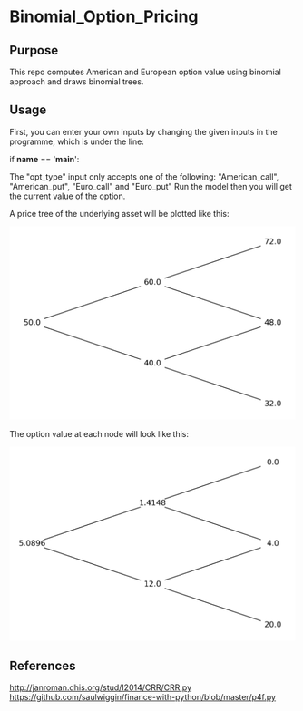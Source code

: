 # Binomial_Option_Pricing
## Purpose
This repo computes American and European option value using binomial approach and draws binomial trees.

## Usage
First, you can enter your own inputs by changing the given inputs in the programme, which is under the line:
    <p>if __name__ == '__main__':</p>
The "opt_type" input only accepts one of the following: "American_call", "American_put", "Euro_call" and "Euro_put"
Run the model then you will get the current value of the option.

A price tree of the underlying asset will be plotted like this:

![alt text](Binomial_Price_Tree.png)

The option value at each node will look like this:

![alt text](Binomial_Value_Tree.png)

## References
http://janroman.dhis.org/stud/I2014/CRR/CRR.py 
https://github.com/saulwiggin/finance-with-python/blob/master/p4f.py


